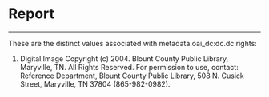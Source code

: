 # Report
---
These are the distinct values associated with metadata.oai_dc:dc.dc:rights:

1. Digital Image Copyright (c) 2004. Blount County Public Library, Maryville, TN. All Rights Reserved. For permission to use, contact: Reference Department, Blount County Public Library, 508 N. Cusick Street, Maryville, TN 37804 (865-982-0982).
